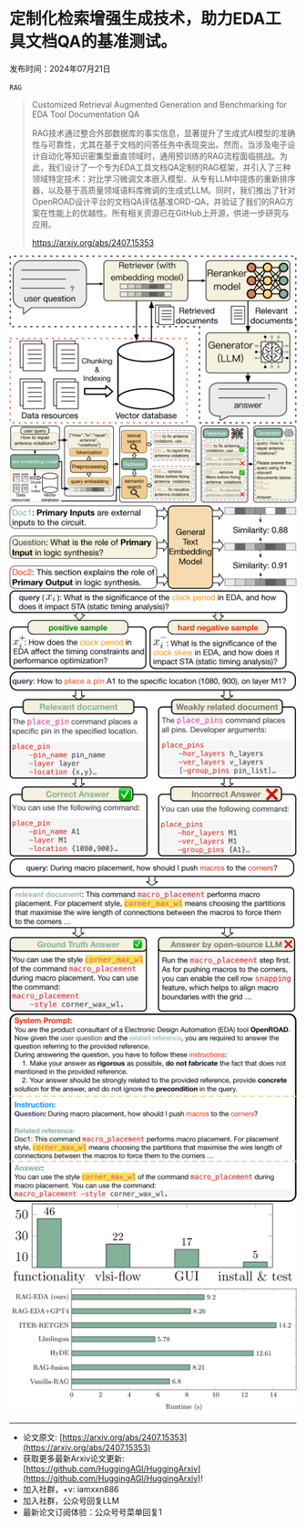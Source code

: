 # 定制化检索增强生成技术，助力EDA工具文档QA的基准测试。
发布时间：2024年07月21日

`RAG`
> Customized Retrieval Augmented Generation and Benchmarking for EDA Tool Documentation QA
>
> RAG技术通过整合外部数据库的事实信息，显著提升了生成式AI模型的准确性与可靠性，尤其在基于文档的问答任务中表现突出。然而，当涉及电子设计自动化等知识密集型垂直领域时，通用预训练的RAG流程面临挑战。为此，我们设计了一个专为EDA工具文档QA定制的RAG框架，并引入了三种领域特定技术：对比学习微调文本嵌入模型、从专有LLM中提炼的重新排序器，以及基于高质量领域语料库微调的生成式LLM。同时，我们推出了针对OpenROAD设计平台的文档QA评估基准ORD-QA，并验证了我们的RAG方案在性能上的优越性。所有相关资源已在GitHub上开源，供进一步研究与应用。
>
> https://arxiv.org/abs/2407.15353

![](https://raw.githubusercontent.com/HuggingAGI/HuggingArxiv/main/paper_images/2407.15353/x1.png)
![](https://raw.githubusercontent.com/HuggingAGI/HuggingArxiv/main/paper_images/2407.15353/x2.png)
![](https://raw.githubusercontent.com/HuggingAGI/HuggingArxiv/main/paper_images/2407.15353/x3.png)
![](https://raw.githubusercontent.com/HuggingAGI/HuggingArxiv/main/paper_images/2407.15353/x4.png)
![](https://raw.githubusercontent.com/HuggingAGI/HuggingArxiv/main/paper_images/2407.15353/x5.png)
![](https://raw.githubusercontent.com/HuggingAGI/HuggingArxiv/main/paper_images/2407.15353/x6.png)
![](https://raw.githubusercontent.com/HuggingAGI/HuggingArxiv/main/paper_images/2407.15353/x7.png)
![](https://raw.githubusercontent.com/HuggingAGI/HuggingArxiv/main/paper_images/2407.15353/x8.png)
![](https://raw.githubusercontent.com/HuggingAGI/HuggingArxiv/main/paper_images/2407.15353/x9.png)

<hr />

- 论文原文: [https://arxiv.org/abs/2407.15353](https://arxiv.org/abs/2407.15353)
- 获取更多最新Arxiv论文更新: [https://github.com/HuggingAGI/HuggingArxiv](https://github.com/HuggingAGI/HuggingArxiv)!
- 加入社群，+v: iamxxn886
- 加入社群，公众号回复LLM
- 最新论文订阅体验：公众号号菜单回复1